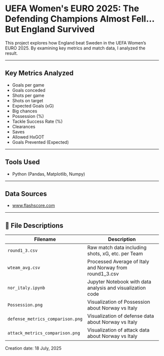 # UEFA Women's EURO 2025: The Defending Champions Almost Fell… But England Survived

This project explores how England beat Sweden in the UEFA Women’s EURO 2025. By examining key metrics and match data, I analyzed the result.

---

## Key Metrics Analyzed

- Goals per game
- Goals conceded
- Shots per game
- Shots on target
- Expected Goals (xG)
- Big chances
- Possession (%)
- Tackle Success Rate (%)
- Clearances
- Saves
- Allowed HxGOT
- Goals Prevented (Expected)	

---

## Tools Used

- Python (Pandas, Matplotlib, Numpy)

---

## Data Sources

- www.flashscore.com

---

## 📁 File Descriptions

| Filename                | Description                                               |
|-------------------------|-----------------------------------------------------------|
| `round1_3.csv`  | Raw match data including shots, xG, etc. per Team |
| `wteam_avg.csv`          | Processed Average of Italy and Norway from round1_3.csv  |
|  `nor_italy.ipynb`    | Jupyter Notebook with data analysis and visualization code        |
|  `Possession.png`    | Visualization of Possession about Norway vs Italy        |
| `defense_metrics_comparison.png` | Visualization of defense data about Norway vs Italy        |
| `attack_metrics_comparison.png` | Visualization of attack data about Norway vs Italy           |

Creation date: 18 July, 2025
